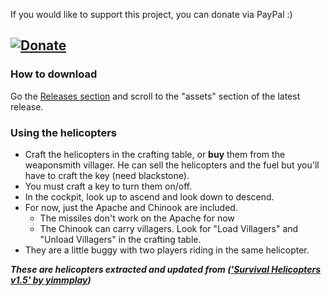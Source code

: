 If you would like to support this project, you can donate via PayPal :)

[![Donate](https://www.paypalobjects.com/en_US/i/btn/btn_donate_LG.gif)](https://www.paypal.com/donate?hosted_button_id=XGM24VCE7A5LY)
-----------------------------------------------------

### How to download
Go the [Releases section](https://github.com/MR-SIR2525/andrews-helicopters/releases) and scroll to the "assets" section of the latest release.

### Using the helicopters
- Craft the helicopters in the crafting table, or **buy** them from the weaponsmith villager. He can sell the helicopters and the fuel but you'll have to craft the key (need blackstone).
- You must craft a key to turn them on/off. 
- In the cockpit, look up to ascend and look down to descend.
- For now, just the Apache and Chinook are included.
  - The missiles don't work on the Apache for now
  - The Chinook can carry villagers. Look for "Load Villagers" and "Unload Villagers" in the crafting table.
- They are a little buggy with two players riding in the same helicopter.


_**These are helicopters extracted and updated from (['Survival Helicopters v1.5' by yimmplay](https://mcpedl.com/survival-helicopters-v1-5-4-new-helicopters-and-hydrogen/))**_
